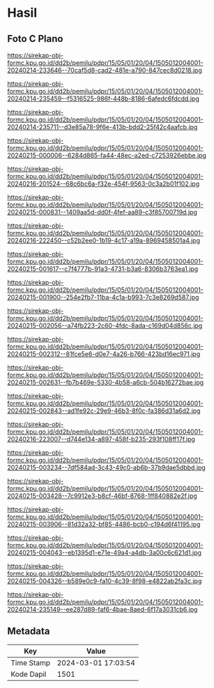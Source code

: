 # Hasil

## Foto C Plano

https://sirekap-obj-formc.kpu.go.id/dd2b/pemilu/pdpr/15/05/01/20/04/1505012004001-20240214-233646--70caf5d8-cad2-481e-a790-847cec8d0218.jpg

https://sirekap-obj-formc.kpu.go.id/dd2b/pemilu/pdpr/15/05/01/20/04/1505012004001-20240214-235459--f5316525-986f-448b-8186-6afedc6fdcdd.jpg

https://sirekap-obj-formc.kpu.go.id/dd2b/pemilu/pdpr/15/05/01/20/04/1505012004001-20240214-235711--d3e85a78-9f6e-413b-bdd2-25f42c4aafcb.jpg

https://sirekap-obj-formc.kpu.go.id/dd2b/pemilu/pdpr/15/05/01/20/04/1505012004001-20240215-000006--6284d865-fa44-48ec-a2ed-c7253926ebbe.jpg

https://sirekap-obj-formc.kpu.go.id/dd2b/pemilu/pdpr/15/05/01/20/04/1505012004001-20240216-201524--68c6bc6a-f32e-454f-9563-0c3a2b01f102.jpg

https://sirekap-obj-formc.kpu.go.id/dd2b/pemilu/pdpr/15/05/01/20/04/1505012004001-20240215-000831--1409aa5d-dd0f-4fef-aa89-c3f85700719d.jpg

https://sirekap-obj-formc.kpu.go.id/dd2b/pemilu/pdpr/15/05/01/20/04/1505012004001-20240216-222450--c52b2ee0-1b19-4c17-a19a-8969458501a4.jpg

https://sirekap-obj-formc.kpu.go.id/dd2b/pemilu/pdpr/15/05/01/20/04/1505012004001-20240215-001617--c7f4777b-91a3-4731-b3a6-8306b3763ea1.jpg

https://sirekap-obj-formc.kpu.go.id/dd2b/pemilu/pdpr/15/05/01/20/04/1505012004001-20240215-001900--254e2fb7-11ba-4c1a-b993-7c3e8269d587.jpg

https://sirekap-obj-formc.kpu.go.id/dd2b/pemilu/pdpr/15/05/01/20/04/1505012004001-20240215-002056--a74fb223-2c60-4fdc-8ada-c169d04d856c.jpg

https://sirekap-obj-formc.kpu.go.id/dd2b/pemilu/pdpr/15/05/01/20/04/1505012004001-20240215-002312--81fce5e6-d0e7-4a26-b766-423bd16ec971.jpg

https://sirekap-obj-formc.kpu.go.id/dd2b/pemilu/pdpr/15/05/01/20/04/1505012004001-20240215-002631--fb7b469e-5330-4b58-a6cb-504b16272bae.jpg

https://sirekap-obj-formc.kpu.go.id/dd2b/pemilu/pdpr/15/05/01/20/04/1505012004001-20240215-002843--ad1fe92c-29e9-46b3-8f0c-fa386d31a6d2.jpg

https://sirekap-obj-formc.kpu.go.id/dd2b/pemilu/pdpr/15/05/01/20/04/1505012004001-20240216-223007--d744e134-a897-458f-b235-293f108ff17f.jpg

https://sirekap-obj-formc.kpu.go.id/dd2b/pemilu/pdpr/15/05/01/20/04/1505012004001-20240215-003234--7df584ad-3c43-49c0-ab6b-37b9dae5dbbd.jpg

https://sirekap-obj-formc.kpu.go.id/dd2b/pemilu/pdpr/15/05/01/20/04/1505012004001-20240215-003428--7c9912e3-b8cf-46bf-8768-1ff840882e2f.jpg

https://sirekap-obj-formc.kpu.go.id/dd2b/pemilu/pdpr/15/05/01/20/04/1505012004001-20240215-003906--81d32a32-bf85-4486-bcb0-c194d6f41195.jpg

https://sirekap-obj-formc.kpu.go.id/dd2b/pemilu/pdpr/15/05/01/20/04/1505012004001-20240215-004043--eb1395d1-e71e-49a4-a4db-3a00c6c621d1.jpg

https://sirekap-obj-formc.kpu.go.id/dd2b/pemilu/pdpr/15/05/01/20/04/1505012004001-20240215-004326--b589e0c9-fa10-4c39-8f98-e4822ab2fa3c.jpg

https://sirekap-obj-formc.kpu.go.id/dd2b/pemilu/pdpr/15/05/01/20/04/1505012004001-20240214-235149--ee287d89-faf6-4bae-8aed-6f17a3031cb6.jpg


## Metadata

| Key        | Value               |
| ---------- | ------------------- |
| Time Stamp | 2024-03-01 17:03:54 |
| Kode Dapil | 1501                |



